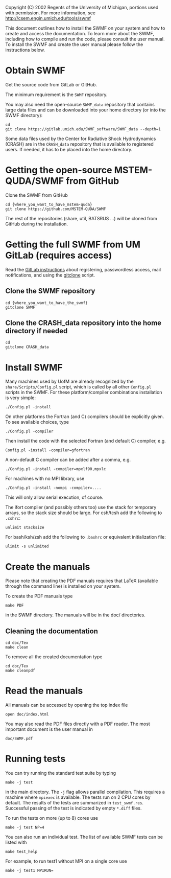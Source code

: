 Copyright (C) 2002 Regents of the University of Michigan,
portions used with permission.
For more information, see http://csem.engin.umich.edu/tools/swmf

This document outlines how to install the SWMF on your system and how
to create and access the documentation.  To learn more about the SWMF,
including how to compile and run the code, please consult the user
manual.  To install the SWMF and create the user manual please follow
the instructions below.

# Obtain SWMF

Get the source code from GitLab or GitHub.

The minimum requirement is the `SWMF` repository. 

You may also need the open-source `SWMF_data` repository that contains
large data files and can be downloaded into your home directory (or into
the SWMF directory):

```
cd
git clone https://gitlab.umich.edu/SWMF_software/SWMF_data --depth=1
```

Some data files used by the Center for Radiative Shock Hydrodynamics (CRASH)
are in the `CRASH_data` repository that is available to registered users.
If needed, it has to be placed into the home directory. 

# Getting the open-source MSTEM-QUDA/SWMF from GitHub

Clone the SWMF from GitHub

```
cd {where_you_want_to_have_mstem-quda}
git clone https://github.com/MSTEM-QUDA/SWMF
```

The rest of the repositories (share, util, BATSRUS ...)
will be cloned from GitHub during the installation.

# Getting the full SWMF from UM GitLab (requires access)

Read the
[GitLab instructions](http://herot.engin.umich.edu/~gtoth/SWMF/doc/GitLab_instructions.pdf)
about registering, passwordless access, mail notifications, and
using the [gitclone](https://gitlab.umich.edu/swmf_software/share/-/blob/master/Scripts/gitclone) script.

## Clone the SWMF repository

```
cd {where_you_want_to_have_the_swmf}
gitclone SWMF
```

## Clone the CRASH_data repository into the home directory if needed
```
cd
gitclone CRASH_data
```

# Install SWMF

Many machines used by UofM are already recognized by the
`share/Scripts/Config.pl` script, which is called by all other `Config.pl`
scripts in the SWMF.
For these platform/compiler combinations installation is very simple:
```
./Config.pl -install
```
On other platforms the Fortran (and C) compilers should be explicitly given.
To see available choices, type
```
./Config.pl -compiler
```
Then install the code with the selected Fortran (and default C) compiler, e.g.
```
Config.pl -install -compiler=gfortran
```
A non-default C compiler can be added after a comma, e.g.
```
./Config.pl -install -compiler=mpxlf90,mpxlc
```
For machines with no MPI library, use
```
./Config.pl -install -nompi -compiler=....
```
This will only allow serial execution, of course.

The ifort compiler (and possibly others too) use the stack for temporary
arrays, so the stack size should be large. For csh/tcsh add the following
to `.cshrc`: 
```
unlimit stacksize
```
For bash/ksh/zsh add the following to `.bashrc` or equivalent initialization
file:
```
ulimit -s unlimited
```

# Create the manuals

Please note that creating the PDF manuals requires that LaTeX
(available through the command line) is installed on your system.

To create the PDF manuals type
```
make PDF
```
in the SWMF directory. The manuals will be in the doc/ directories.

## Cleaning the documentation
```
cd doc/Tex
make clean
```
To remove all the created documentation type
```
cd doc/Tex
make cleanpdf
```

# Read the manuals

All manuals can be accessed by opening the top index file 
```
open doc/index.html
```
You may also read the PDF files directly with a PDF reader.
The most important document is the user manual in
```
doc/SWMF.pdf
```

# Running tests

You can try running the standard test suite by typing
```
make -j test
```
in the main directory. The `-j` flag allows parallel compilation.
This requires a machine where `mpiexec` is available.
The tests run on 2 CPU cores by default.
The results of the tests are summarized in `test_swmf.res`.
Successful passing of the test is indicated by empty `*.diff` files.

To run the tests on more (up to 8) cores use
```
make -j test NP=4
```
You can also run an individual test. The list of available SWMF tests can be listed with
```
make test_help
```
For example, to run test1 without MPI on a single core use
```
make -j test1 MPIRUN=
```
